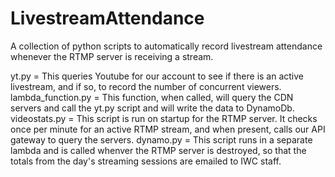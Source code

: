 # LivestreamAttendance
A collection of python scripts to automatically record livestream attendance whenever the RTMP server is receiving a stream.

yt.py = This queries Youtube for our account to see if there is an active livestream, and if so, to record the number of concurrent viewers.
lambda_function.py = This function, when called, will query the CDN servers and call the yt.py script and will write the data to DynamoDb.
videostats.py = This script is run on startup for the RTMP server.  It checks once per minute for an active RTMP stream, and when present, calls our API gateway to query the servers.
dynamo.py = This script runs in a separate lambda and is called whenver the RTMP server is destroyed, so that the totals from the day's streaming sessions are emailed to IWC staff.
